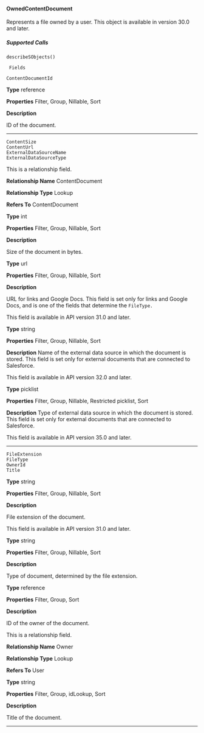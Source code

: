 #### OwnedContentDocument

Represents a file owned by a user. This object is available in version 30.0 and later.

##### Supported Calls
```
describeSObjects()

 Fields

```
```
ContentDocumentId

```

**Type**
reference

**Properties**
Filter, Group, Nillable, Sort

**Description**

ID of the document.


-----

```
ContentSize
ContentUrl
ExternalDataSourceName
ExternalDataSourceType

```

This is a relationship field.

**Relationship Name**
ContentDocument

**Relationship Type**
Lookup

**Refers To**
ContentDocument

**Type**
int

**Properties**
Filter, Group, Nillable, Sort

**Description**

Size of the document in bytes.

**Type**
url

**Properties**
Filter, Group, Nillable, Sort

**Description**

URL for links and Google Docs. This field is set only for links and Google Docs,
and is one of the fields that determine the `FileType.`

This field is available in API version 31.0 and later.

**Type**
string

**Properties**
Filter, Group, Nillable, Sort

**Description**
Name of the external data source in which the document is stored. This field is
set only for external documents that are connected to Salesforce.

This field is available in API version 32.0 and later.

**Type**
picklist

**Properties**
Filter, Group, Nillable, Restricted picklist, Sort

**Description**
Type of external data source in which the document is stored. This field is set
only for external documents that are connected to Salesforce.

This field is available in API version 35.0 and later.


-----

```
FileExtension
FileType
OwnerId
Title

```

**Type**
string

**Properties**
Filter, Group, Nillable, Sort

**Description**

File extension of the document.

This field is available in API version 31.0 and later.

**Type**
string

**Properties**
Filter, Group, Nillable, Sort

**Description**

Type of document, determined by the file extension.

**Type**
reference

**Properties**
Filter, Group, Sort

**Description**

ID of the owner of the document.

This is a relationship field.

**Relationship Name**
Owner

**Relationship Type**
Lookup

**Refers To**
User

**Type**
string

**Properties**
Filter, Group, idLookup, Sort

**Description**

Title of the document.


-----
